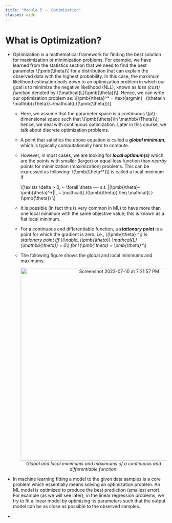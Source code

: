 ```yaml
---
title: "Module 5 -- Optimization"
classes: wide
---
```

# What is Optimization?
* Optimization is a mathematical framework for finding the best solution for maximization or minimization problems. For example, we have learned from the statistics section that we need to find the best parameter \\(\pmb{\theta}\\) for a distribution that can explain the observed data with the highest probability. In this case, the maximum likelihood estimation boils down to an optimization problem in which our goal is to minimize the negative likelihood (NLL), known as _loss (cost) function_ denoted by \\(\mathcal{L}(\pmb{\theta})\\). Hence, we can write our optimization problem as:
  \\[\pmb{\theta}^* = \text{argmin} _{\theta\in \mathbb{\Theta}}~\mathcal{L}(\pmb{\theta})\\]
  - Here, we assume that the parameter space is a continuous \\(p\\)-dimensional space such that \\(\pmb{\theta}\in \mathbb{\Theta}\\); hence, we deal with continuous optimization. Later in this course, we talk about discrete optimization problems.
  - A point that satisfies the above equation is called a **_global minimum_**, which is typically computationally hard to compute.
  - However, in most cases, we are looking for **_local optimum(s)_** which are the points with smaller (larger) or equal loss function than _nearby_ points for minimization (maximization) problems. This can be expressed as following: \\(\pmb{\theta^*}\\) is called a local minimum if
 
    \\[\exists \delta > 0, ~ \forall \theta ~~ s.t. \|\|\pmb{\theta}-\pmb{\theta}^*\|\|, ~ \mathcal{L}(\pmb{\theta}) \leq \mathcal{L}(\pmb{\theta}) \\]
  - It is possible (in fact this is very common in ML) to have more than one local minimum  with the same objective value; this
is known as a flat local minimum.
  - For a continuous and differentiable function, a **_stationary point_** is a point for which the gradient is zero, i.e., \\(\pmb{\theta} ^*\\) is stationary point iff \\(\nabla_{\pmb{\theta}} \mathcal{L}(\mathbb{\theta}) = 0\\) for \\(\pmb{\theta} = \pmb{\theta}^*\\)
  - The following figure shows the global and local minimums and maximums.

    <p align="center">
            <img width="600" alt="Screenshot 2023-07-10 at 7 21 57 PM" src="https://github.com/mrezasoltani/mrezasoltani.github.io/assets/37226975/407e159d-89c1-4497-af8d-f16c1d8336aa">
    <br>
            <em>Global and local minimums and maximums of a continuous and differentiable function.</em>
     </p>
  
* In machine learning fitting a model to the given data samples is a core problem which essentially means solving an optimization problem. An ML model is optimized to produce the best prediction (smallest error). For example (as we will see later), in the linear regression problems, we try to fit a linear model by optimizing its parameters such that the output model can be as close as possible to the observed samples.
* 
